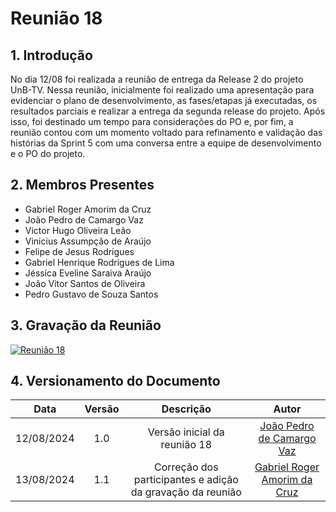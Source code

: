# Reunião 18

## 1. Introdução

No dia 12/08 foi realizada a reunião de entrega da Release 2 do projeto UnB-TV. Nessa reunião, inicialmente foi realizado uma apresentação para evidenciar o plano de desenvolvimento, as fases/etapas já executadas, os resultados parciais e realizar a entrega da segunda release do projeto. Após isso, foi destinado um tempo para considerações do PO e, por fim, a reunião contou com um momento voltado para refinamento e validação das histórias da Sprint 5 com uma conversa entre a equipe de desenvolvimento e o PO do projeto. 

## 2. Membros Presentes

  - Gabriel Roger Amorim da Cruz
  - João Pedro de Camargo Vaz
  - Victor Hugo Oliveira Leão
  - Vinicius Assumpção de Araújo
  - Felipe de Jesus Rodrigues
  - Gabriel Henrique Rodrigues de Lima
  - Jéssica Eveline Saraiva Araújo
  - João Vitor Santos de Oliveira
  - Pedro Gustavo de Souza Santos

## 3. Gravação da Reunião

[![Reunião 18](https://img.youtube.com/vi/8DVVAUAhftI/maxresdefault.jpg)](https://www.youtube.com/watch?v=8DVVAUAhftI)

## 4. Versionamento do Documento

| Data | Versão | Descrição | Autor |
| :-----: | :-------------: | :---------------: | :-: |
| 12/08/2024 | 1.0 | Versão inicial da reunião 18 | [João Pedro de Camargo Vaz](https://github.com/JoaoPedro0803) |
| 13/08/2024 | 1.1 | Correção dos participantes e adição da gravação da reunião | [Gabriel Roger Amorim da Cruz](https://github.com/GabrielRoger07) |